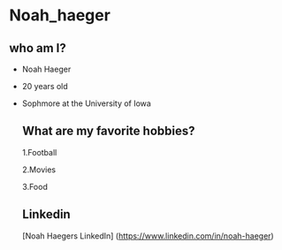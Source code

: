 # Noah_haeger
## who am I?

- Noah Haeger
- 20 years old
- Sophmore at the University of Iowa

  ## What are my favorite hobbies?

  1.Football

   2.Movies

   3.Food

  ## Linkedin

  [Noah Haegers LinkedIn] (https://www.linkedin.com/in/noah-haeger)
